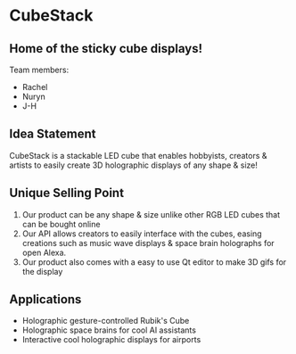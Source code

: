 # CubeStack
## Home of the sticky cube displays!

Team members: 
* Rachel
* Nuryn
* J-H

## Idea Statement
CubeStack is a stackable LED cube that enables hobbyists, creators & artists to easily create 3D holographic displays of any shape & size!

## Unique Selling Point
1. Our product can be any shape & size unlike other RGB LED cubes that can be bought online 
2. Our API allows creators to easily interface with the cubes, easing creations such as music wave displays & space brain holographs for open Alexa.
3. Our product also comes with a easy to use Qt editor to make 3D gifs for the display

## Applications
* Holographic gesture-controlled Rubik's Cube
* Holographic space brains for cool AI assistants
* Interactive cool holographic displays for airports
